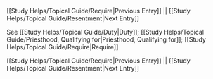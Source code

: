 [[Study Helps/Topical Guide/Require|Previous Entry]]  ||  [[Study Helps/Topical Guide/Resentment|Next Entry]]

 See [[Study Helps/Topical Guide/Duty|Duty]]; [[Study Helps/Topical Guide/Priesthood, Qualifying for|Priesthood, Qualifying for]]; [[Study Helps/Topical Guide/Require|Require]]

[[Study Helps/Topical Guide/Require|Previous Entry]]  ||  [[Study Helps/Topical Guide/Resentment|Next Entry]]